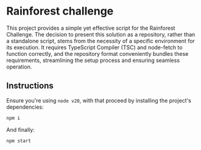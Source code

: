 # Rainforest challenge

This project provides a simple yet effective script for the Rainforest Challenge. 
The decision to present this solution as a repository, rather than a standalone script, stems from the necessity of a specific environment for its execution. 
It requires TypeScript Compiler (TSC) and node-fetch to function correctly, and the repository format conveniently bundles these requirements, streamlining the setup process and ensuring seamless operation.

## Instructions

Ensure you're using `node v20`, with that proceed by installing the project's dependencies:

```bash
npm i
```

And finally:
```bash
npm start
```

